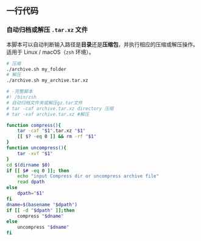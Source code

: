 ## 一行代码

###  

### 自动归档或解压 `.tar.xz` 文件

本脚本可以自动判断输入路径是**目录**还是**压缩包**，并执行相应的压缩或解压操作。  
适用于 Linux / macOS（`zsh` 环境）。
```bash
# 压缩
./archive.sh my_folder
# 解压
./archive.sh my_archive.tar.xz

# -完整脚本
#! /bin/zsh
# 自动归档文件夹或解压gz.tar文件
# tar -caf archive.tar.xz directory 压缩
# tar -xaf archive.tar.xz #解压

function compress(){
	tar -caf "$1".tar.xz "$1"
	[[ $? -eq 0 ]] && rm -rf "$1"
}
function uncompress(){
	tar -xvf "$1"
}
cd $(dirname $0)
if [[ $# -eq 0 ]]; then
	echo "input Compress dir or uncompress archive file"
	read dpath
else
	dpath="$1"
fi
dname=$(basename "$dpath")
if [[ -d "$dpath" ]];then
	compress "$dname"
else
	uncompress "$dname"
fi
```
<!--stackedit_data:
eyJoaXN0b3J5IjpbLTI2NTgxNjM4N119
-->